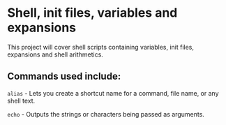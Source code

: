 # Shell, init files, variables and expansions

This project will cover shell scripts containing variables, init files, expansions and shell arithmetics.

## Commands used include:

`alias` - Lets you create a shortcut name for a command, file name, or any shell text.

`echo` - Outputs the strings or characters being passed as arguments.

